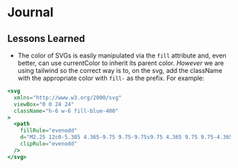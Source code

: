 # Journal

## Lessons Learned

- The color of SVGs is easily manipulated via the `fill` attribute and, even better, can use currentColor to inherit its parent color. _However_ we are using tailwind so the correct way is to, on the svg, add the className with the appropriate color with `fill-` as the prefix. For example:

```jsx
<svg
  xmlns="http://www.w3.org/2000/svg"
  viewBox="0 0 24 24"
  className="h-6 w-6 fill-blue-400"
>
  <path
    fillRule="evenodd"
    d="M2.25 12c0-5.385 4.365-9.75 9.75-9.75s9.75 4.365 9.75 9.75-4.365 9.75-9.75 9.75S2.25 17.385 2.25 12Zm8.706-1.442c1.146-.573 2.437.463 2.126 1.706l-.709 2.836.042-.02a.75.75 0 0 1 .67 1.34l-.04.022c-1.147.573-2.438-.463-2.127-1.706l.71-2.836-.042.02a.75.75 0 1 1-.671-1.34l.041-.022ZM12 9a.75.75 0 1 0 0-1.5.75.75 0 0 0 0 1.5Z"
    clipRule="evenodd"
  />
</svg>
```
